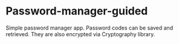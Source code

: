 # Password-manager-guided

Simple password manager app. Password codes can be saved and retrieved. They are also encrypted via Cryptography library.
